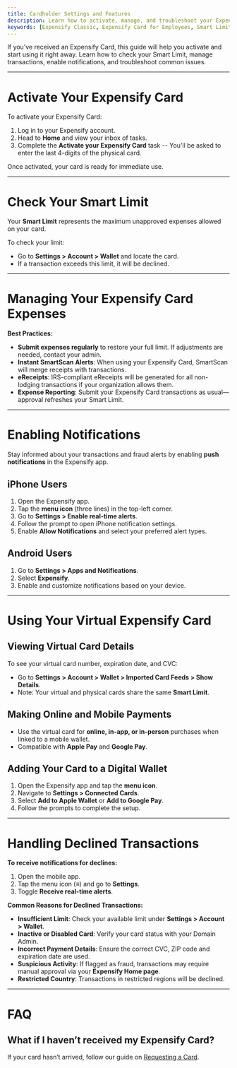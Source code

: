 ```yaml
---
title: Cardholder Settings and Features
description: Learn how to activate, manage, and troubleshoot your Expensify Visa® Commercial Card, including Smart Limits, notifications, and virtual card usage.
keywords: [Expensify Classic, Expensify Card for Employees, Smart Limit, virtual card, notifications, expense management]
---
```


If you’ve received an Expensify Card, this guide will help you activate and start using it right away. Learn how to check your Smart Limit, manage transactions, enable notifications, and troubleshoot common issues.

---

# Activate Your Expensify Card

To activate your Expensify Card:
1. Log in to your Expensify account.
2. Head to **Home** and view your inbox of tasks.
3. Complete the **Activate your Expensify Card** task -- You'll be asked to enter the last 4-digits of the physical card. 

Once activated, your card is ready for immediate use.

---

# Check Your Smart Limit

Your **Smart Limit** represents the maximum unapproved expenses allowed on your card.

To check your limit:
- Go to **Settings > Account > Wallet** and locate the card.
- If a transaction exceeds this limit, it will be declined.

---

# Managing Your Expensify Card Expenses

**Best Practices:**
- **Submit expenses regularly** to restore your full limit. If adjustments are needed, contact your admin.
- **Instant SmartScan Alerts**: When using your Expensify Card, SmartScan will merge receipts with transactions.
- **eReceipts**: IRS-compliant eReceipts will be generated for all non-lodging transactions if your organization allows them.
- **Expense Reporting**: Submit your Expensify Card transactions as usual—approval refreshes your Smart Limit.

---

# Enabling Notifications

Stay informed about your transactions and fraud alerts by enabling **push notifications** in the Expensify app.

## iPhone Users
1. Open the Expensify app.
2. Tap the **menu icon** (three lines) in the top-left corner.
3. Go to **Settings > Enable real-time alerts**.
4. Follow the prompt to open iPhone notification settings.
5. Enable **Allow Notifications** and select your preferred alert types.

## Android Users
1. Go to **Settings > Apps and Notifications**.
2. Select **Expensify**.
3. Enable and customize notifications based on your device.

---

# Using Your Virtual Expensify Card

## Viewing Virtual Card Details
To see your virtual card number, expiration date, and CVC:
- Go to **Settings > Account > Wallet > Imported Card Feeds > Show Details**.
- Note: Your virtual and physical cards share the same **Smart Limit**.

## Making Online and Mobile Payments
- Use the virtual card for **online, in-app, or in-person** purchases when linked to a mobile wallet.
- Compatible with **Apple Pay** and **Google Pay**.

## Adding Your Card to a Digital Wallet
1. Open the Expensify app and tap the **menu icon**.
2. Navigate to **Settings > Connected Cards**.
3. Select **Add to Apple Wallet** or **Add to Google Pay**.
4. Follow the prompts to complete the setup.

---

# Handling Declined Transactions

**To receive notifications for declines:**
1. Open the mobile app.
2. Tap the menu icon (≡) and go to **Settings**.
3. Toggle **Receive real-time alerts**.

**Common Reasons for Declined Transactions:**
- **Insufficient Limit**: Check your available limit under **Settings > Account > Wallet**.
- **Inactive or Disabled Card**: Verify your card status with your Domain Admin.
- **Incorrect Payment Details**: Ensure the correct CVC, ZIP code and expiration date are used.
- **Suspicious Activity**: If flagged as fraud, transactions may require manual approval via your **Expensify Home page**.
- **Restricted Country**: Transactions in restricted regions will be declined.

---

# FAQ

## What if I haven’t received my Expensify Card?

If your card hasn’t arrived, follow our guide on [Requesting a Card](https://help.expensify.com/articles/expensify-classic/expensify-card/Request-the-Card#what-if-i-havent-received-my-card-after-multiple-weeks).

